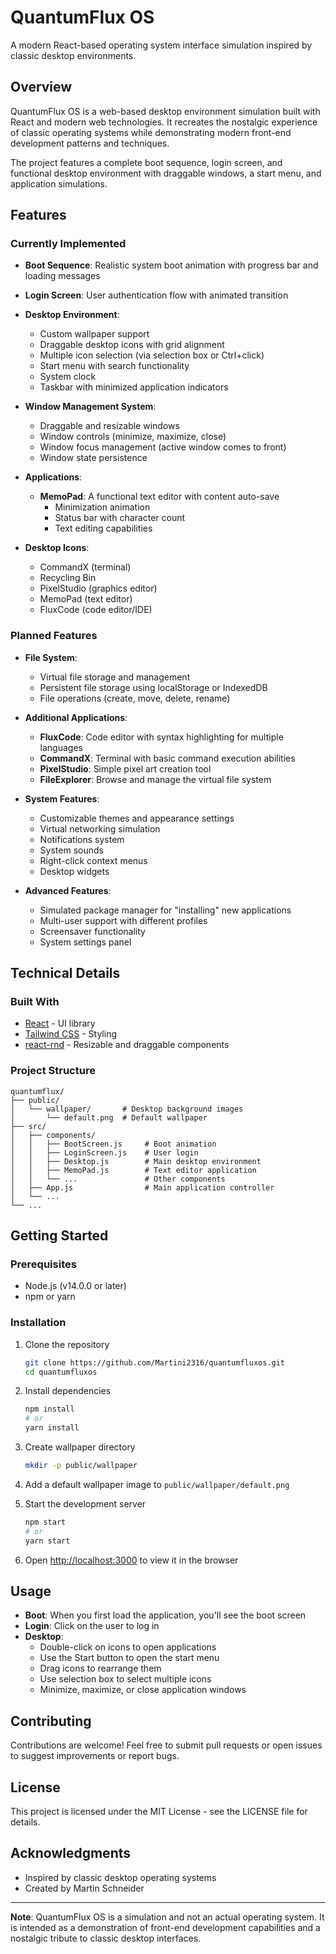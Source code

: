 # QuantumFlux OS

A modern React-based operating system interface simulation inspired by classic desktop environments.

## Overview

QuantumFlux OS is a web-based desktop environment simulation built with React and modern web technologies. It recreates the nostalgic experience of classic operating systems while demonstrating modern front-end development patterns and techniques.

The project features a complete boot sequence, login screen, and functional desktop environment with draggable windows, a start menu, and application simulations.

## Features

### Currently Implemented

- **Boot Sequence**: Realistic system boot animation with progress bar and loading messages
- **Login Screen**: User authentication flow with animated transition
- **Desktop Environment**:

  - Custom wallpaper support
  - Draggable desktop icons with grid alignment
  - Multiple icon selection (via selection box or Ctrl+click)
  - Start menu with search functionality
  - System clock
  - Taskbar with minimized application indicators

- **Window Management System**:

  - Draggable and resizable windows
  - Window controls (minimize, maximize, close)
  - Window focus management (active window comes to front)
  - Window state persistence

- **Applications**:

  - **MemoPad**: A functional text editor with content auto-save
    - Minimization animation
    - Status bar with character count
    - Text editing capabilities

- **Desktop Icons**:
  - CommandX (terminal)
  - Recycling Bin
  - PixelStudio (graphics editor)
  - MemoPad (text editor)
  - FluxCode (code editor/IDE)

### Planned Features

- **File System**:

  - Virtual file storage and management
  - Persistent file storage using localStorage or IndexedDB
  - File operations (create, move, delete, rename)

- **Additional Applications**:

  - **FluxCode**: Code editor with syntax highlighting for multiple languages
  - **CommandX**: Terminal with basic command execution abilities
  - **PixelStudio**: Simple pixel art creation tool
  - **FileExplorer**: Browse and manage the virtual file system

- **System Features**:

  - Customizable themes and appearance settings
  - Virtual networking simulation
  - Notifications system
  - System sounds
  - Right-click context menus
  - Desktop widgets

- **Advanced Features**:
  - Simulated package manager for "installing" new applications
  - Multi-user support with different profiles
  - Screensaver functionality
  - System settings panel

## Technical Details

### Built With

- [React](https://reactjs.org/) - UI library
- [Tailwind CSS](https://tailwindcss.com/) - Styling
- [react-rnd](https://github.com/bokuweb/react-rnd) - Resizable and draggable components

### Project Structure

```
quantumflux/
├── public/
│   └── wallpaper/       # Desktop background images
│       └── default.png  # Default wallpaper
├── src/
│   ├── components/
│   │   ├── BootScreen.js     # Boot animation
│   │   ├── LoginScreen.js    # User login
│   │   ├── Desktop.js        # Main desktop environment
│   │   ├── MemoPad.js        # Text editor application
│   │   └── ...               # Other components
│   ├── App.js                # Main application controller
│   └── ...
└── ...
```

## Getting Started

### Prerequisites

- Node.js (v14.0.0 or later)
- npm or yarn

### Installation

1. Clone the repository

   ```bash
   git clone https://github.com/Martini2316/quantumfluxos.git
   cd quantumfluxos
   ```

2. Install dependencies

   ```bash
   npm install
   # or
   yarn install
   ```

3. Create wallpaper directory
   ```bash
   mkdir -p public/wallpaper
   ```
4. Add a default wallpaper image to `public/wallpaper/default.png`

5. Start the development server

   ```bash
   npm start
   # or
   yarn start
   ```

6. Open [http://localhost:3000](http://localhost:3000) to view it in the browser

## Usage

- **Boot**: When you first load the application, you'll see the boot screen
- **Login**: Click on the user to log in
- **Desktop**:
  - Double-click on icons to open applications
  - Use the Start button to open the start menu
  - Drag icons to rearrange them
  - Use selection box to select multiple icons
  - Minimize, maximize, or close application windows

## Contributing

Contributions are welcome! Feel free to submit pull requests or open issues to suggest improvements or report bugs.

## License

This project is licensed under the MIT License - see the LICENSE file for details.

## Acknowledgments

- Inspired by classic desktop operating systems
- Created by Martin Schneider

---

**Note**: QuantumFlux OS is a simulation and not an actual operating system. It is intended as a demonstration of front-end development capabilities and a nostalgic tribute to classic desktop interfaces.
